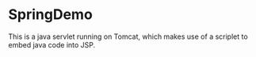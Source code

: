 # SpringDemo
This is a java servlet running on Tomcat, which makes use of a scriplet to embed java code into JSP.

